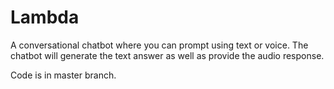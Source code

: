 # Lambda
A conversational chatbot where you can prompt using text or voice. The chatbot will generate the text answer as well as provide the audio response.

Code is in master branch.

